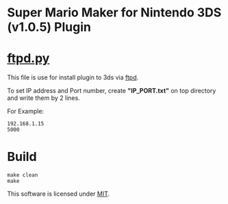 # Super Mario Maker for Nintendo 3DS (v1.0.5) Plugin



# [ftpd.py](ftpd.py)
This file is use for install plugin to 3ds via [ftpd](https://github.com/mtheall/ftpd). 

To set IP address and Port number, create **"IP_PORT.txt"** on top directory and write them by 2 lines.

For Example:
```
192.168.1.15
5000
```

# Build
```
make clean
make
```

This software is licensed under [MIT](LICENSE).